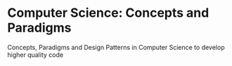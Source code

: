 # Computer Science: Concepts and Paradigms
Concepts, Paradigms and Design Patterns in Computer Science to develop higher quality code
